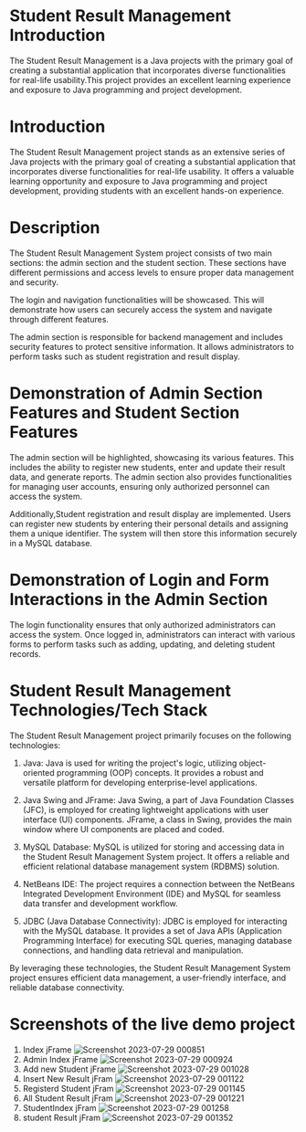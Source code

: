 # Student Result Management Introduction

The Student Result Management is a Java projects with the primary goal of creating a substantial application that incorporates diverse functionalities for real-life usability.This project provides an excellent learning experience and exposure to Java programming and project development.

# Introduction
The Student Result Management project stands as an extensive series of Java projects with the primary goal of creating a substantial application that incorporates diverse functionalities for real-life usability. It offers a valuable learning opportunity and exposure to Java programming and project development, providing students with an excellent hands-on experience.

# Description
The Student Result Management System project consists of two main sections: the admin section and the student section. These sections have different permissions and access levels to ensure proper data management and security.

The login and navigation functionalities will be showcased. This will demonstrate how users can securely access the system and navigate through different features.

The admin section is responsible for backend management and includes security features to protect sensitive information. It allows administrators to perform tasks such as student registration and result display.

# Demonstration of Admin Section Features and Student Section Features
The admin section will be highlighted, showcasing its various features. This includes the ability to register new students, enter and update their result data, and generate reports. The admin section also provides functionalities for managing user accounts, ensuring only authorized personnel can access the system.

Additionally,Student registration and result display are implemented. Users can register new students by entering their personal details and assigning them a unique identifier. The system will then store this information securely in a MySQL database.

# Demonstration of Login and Form Interactions in the Admin Section
The login functionality ensures that only authorized administrators can access the system. Once logged in, administrators can interact with various forms to perform tasks such as adding, updating, and deleting student records.

# Student Result Management Technologies/Tech Stack
The Student Result Management project primarily focuses on the following technologies:

1. Java: Java is used for writing the project's logic, utilizing object-oriented programming (OOP) concepts. It provides a robust and versatile platform for developing enterprise-level applications.

2. Java Swing and JFrame: Java Swing, a part of Java Foundation Classes (JFC), is employed for creating lightweight applications with user interface (UI) components. JFrame, a class in Swing, provides the main window where UI components are placed and coded.

3. MySQL Database: MySQL is utilized for storing and accessing data in the Student Result Management System project. It offers a reliable and efficient relational database management system (RDBMS) solution.

4. NetBeans IDE: The project requires a connection between the NetBeans Integrated Development Environment (IDE) and MySQL for seamless data transfer and development workflow.

5. JDBC (Java Database Connectivity): JDBC is employed for interacting with the MySQL database. It provides a set of Java APIs (Application Programming Interface) for executing SQL queries, managing database connections, and handling data retrieval and manipulation.

By leveraging these technologies, the Student Result Management System project ensures efficient data management, a user-friendly interface, and reliable database connectivity.

# Screenshots of the live demo project
1. Index jFrame
   ![Screenshot 2023-07-29 000851](https://github.com/Prasad750/Accio_Major_Project/assets/138876806/dddd1a9b-c37a-4f12-9fa0-0b9ac8b686a4)
2. Admin Index jFrame
   ![Screenshot 2023-07-29 000924](https://github.com/Prasad750/Accio_Major_Project/assets/138876806/41b5dd0b-fa06-4045-a552-9fd4c5c021f7)
3. Add new Student jFrame
   ![Screenshot 2023-07-29 001028](https://github.com/Prasad750/Accio_Major_Project/assets/138876806/a572500b-b1a2-4ab8-9fea-169b1c123ddd)
4. Insert New Result jFram
   ![Screenshot 2023-07-29 001122](https://github.com/Prasad750/Accio_Major_Project/assets/138876806/06e1809e-f292-4abb-b1a9-d7fd11bb1c75)
5. Registerd Student jFram
   ![Screenshot 2023-07-29 001145](https://github.com/Prasad750/Accio_Major_Project/assets/138876806/78e13dbf-6bc7-4f20-8122-5610e2939c1c)
6. All Student Result jFram
   ![Screenshot 2023-07-29 001221](https://github.com/Prasad750/Accio_Major_Project/assets/138876806/ee225cae-1647-4e00-9dae-26debae1eb9a)
7. StudentIndex jFram
   ![Screenshot 2023-07-29 001258](https://github.com/Prasad750/Accio_Major_Project/assets/138876806/14e44df2-1130-472f-b855-23c34b9c1ea6)
8. student Result jFram
   ![Screenshot 2023-07-29 001352](https://github.com/Prasad750/Accio_Major_Project/assets/138876806/f0a30681-a904-4961-8adc-737eb9b5e5af)


